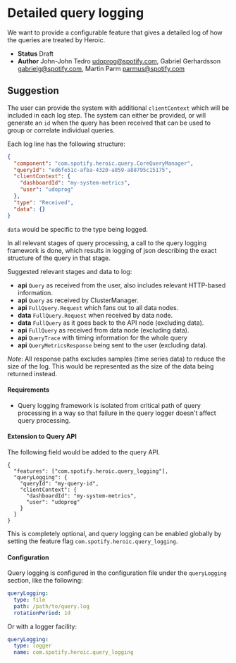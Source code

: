# Detailed query logging


We want to provide a configurable feature that gives a detailed log of how the queries are treated
by Heroic.

* **Status** Draft
* **Author** John-John Tedro <udoprog@spotify.com>, Gabriel Gerhardsson <gabrielg@spotify.com>,
             Martin Parm <parmus@spotify.com>   


## Suggestion

The user can provide the system with additional `clientContext` which will be included in each log
step. The system can either be provided, or will generate an `id` when the query has been received
that can be used to group or correlate individual queries.

Each log line has the following structure:

```json
{
  "component": "com.spotify.heroic.query.CoreQueryManager",
  "queryId": "ed6fe51c-afba-4320-a859-a88795c15175",
  "clientContext": {
    "dashboardId": "my-system-metrics",
    "user": "udoprog"
  },
  "type": "Received",
  "data": {}
}
```

`data` would be specific to the type being logged.

In all relevant stages of query processing, a call to the query logging framework is done, which
results in logging of json describing the exact structure of the query in that stage. 

Suggested relevant stages and data to log:
* **api** `Query` as received from the user, also includes relevant HTTP-based information.
* **api** `Query` as received by ClusterManager.
* **api** `FullQuery.Request` which fans out to all data nodes.
* **data** `FullQuery.Request` when received by data node.
* **data** `FullQuery` as it goes back to the API node (excluding data).
* **api** `FullQuery` as received from data node (excluding data).
* **api** `QueryTrace` with timing information for the whole query
* **api** `QueryMetricsResponse` being sent to the user (excluding data).

*Note*: All response paths excludes samples (time series data) to reduce the size of the log. This
would be represented as the size of the data being returned instead.

#### Requirements

* Query logging framework is isolated from critical path of query processing in a way so that
failure in the query logger doesn't affect query processing.

#### Extension to Query API

The following field would be added to the query API.

```
{
  "features": ["com.spotify.heroic.query_logging"],
  "queryLogging": {
    "queryId": "my-query-id",
    "clientContext": {
      "dashboardId": "my-system-metrics",
      "user": "udoprog"
    }
  }
}
```

This is completely optional, and query logging can be enabled globally by setting the feature flag
`com.spotify.heroic.query_logging`.

#### Configuration

Query logging is configured in the configuration file under the `queryLogging` section, like the
following:

```yaml
queryLogging:
  type: file
  path: /path/to/query.log
  rotationPeriod: 1d
```

Or with a logger facility:

```yaml
queryLogging:
  type: logger
  name: com.spotify.heroic.query_logging
```
